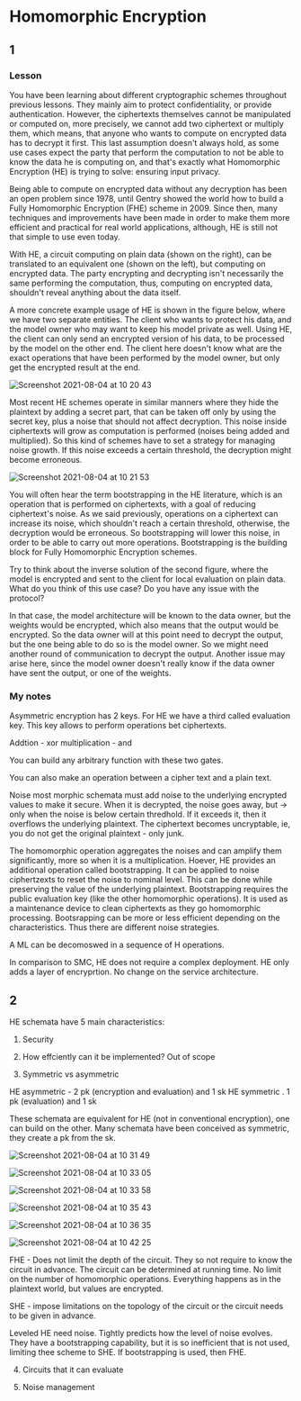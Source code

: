 # Homomorphic Encryption

## 1

### Lesson

You have been learning about different cryptographic schemes throughout previous lessons. They mainly aim to protect confidentiality, or provide authentication. However, the ciphertexts themselves cannot be manipulated or computed on, more precisely, we cannot add two ciphertext or multiply them, which means, that anyone who wants to compute on encrypted data has to decrypt it first. This last assumption doesn't always hold, as some use cases expect the party that perform the computation to not be able to know the data he is computing on, and that's exactly what Homomorphic Encryption (HE) is trying to solve: ensuring input privacy.

Being able to compute on encrypted data without any decryption has been an open problem since 1978, until Gentry showed the world how to build a Fully Homomorphic Encryption (FHE) scheme in 2009. Since then, many techniques and improvements have been made in order to make them more efficient and practical for real world applications, although, HE is still not that simple to use even today.

With HE, a circuit computing on plain data (shown on the right), can be translated to an equivalent one (shown on the left), but computing on encrypted data. The party encrypting and decrypting isn't necessarily the same performing the computation, thus, computing on encrypted data, shouldn't reveal anything about the data itself.

A more concrete example usage of HE is shown in the figure below, where we have two separate entities. The client who wants to protect his data, and the model owner who may want to keep his model private as well. Using HE, the client can only send an encrypted version of his data, to be processed by the model on the other end. The client here doesn't know what are the exact operations that have been performed by the model owner, but only get the encrypted result at the end.

![Screenshot 2021-08-04 at 10 20 43](https://user-images.githubusercontent.com/57599753/128147443-70584005-048b-4f58-b3d4-1614d3f43214.png)

Most recent HE schemes operate in similar manners where they hide the plaintext by adding a secret part, that can be taken off only by using the secret key, plus a noise that should not affect decryption. This noise inside ciphertexts will grow as computation is performed (noises being added and multiplied). So this kind of schemes have to set a strategy for managing noise growth. If this noise exceeds a certain threshold, the decryption might become erroneous.

![Screenshot 2021-08-04 at 10 21 53](https://user-images.githubusercontent.com/57599753/128147626-cff3ac7a-3f5d-4458-b7f5-e868673627e0.png)

You will often hear the term bootstrapping in the HE literature, which is an operation that is performed on ciphertexts, with a goal of reducing ciphertext's noise. As we said previously, operations on a ciphertext can increase its noise, which shouldn't reach a certain threshold, otherwise, the decryption would be erroneous. So bootstrapping will lower this noise, in order to be able to carry out more operations. Bootstrapping is the building block for Fully Homomorphic Encryption schemes.

Try to think about the inverse solution of the second figure, where the model is encrypted and sent to the client for local evaluation on plain data. What do you think of this use case? Do you have any issue with the protocol?

In that case, the model architecture will be known to the data owner, but the weights would be encrypted, which also means that the output would be encrypted. So the data owner will at this point need to decrypt the output, but the one being able to do so is the model owner. So we might need another round of communication to decrypt the output. Another issue may arise here, since the model owner doesn't really know if the data owner have sent the output, or one of the weights.

### My notes

Asymmetric encryption has 2 keys. For HE we have a third called evaluation key. 
This key allows to perform operations bet ciphertexts.

Addtion - xor
multiplication - and

You can build any arbitrary function with these two gates.

You can also make an operation between a cipher text and a plain text.

Noise
most morphic schemata must add noise to the underlying encrypted values to make it secure.
When it is decrypted, the noise goes away, but -> only when the noise is below certain thredhold. If it exceeds it, then it overflows the underlying plaintext. The ciphertext becomes uncryptable, ie, you do not get the original plaintext - only junk.

The homomorphic operation aggregates the noises and can amplify them significantly, more so when it is a multiplication.
Hoever, HE provides an additional operation called bootstrapping. It can be applied to noise ciphertzexts to reset the noise to nominal level. This can be done while preserving the value of the underlying plaintext. Bootstrapping requires the public evaluation key (like the other homomorphic operations). It is used as a maintenance device to clean ciphertexts as they go homomorphic processing. Bootsrapping can be more or less efficient depending on the characteristics.
Thus there are different noise strategies.

A ML can be decomoswed in a sequence of H operations.

In comparison to SMC, HE does not require a complex deployment. HE only adds a layer of encryprtion. No change on the service architecture.

## 2

HE schemata have 5 main characteristics:

1. Security
2. How effciently can it be implemented?
Out of scope

3. Symmetric vs asymmetric

HE asymmetric - 2 pk (encryption and evaluation) and 1 sk
HE symmetric . 1 pk (evaluation) and 1 sk

These schemata are equivalent for HE (not in conventional encryption), one can build on the other. Many schemata have been conceived as symmetric, they create a pk from the sk.

![Screenshot 2021-08-04 at 10 31 49](https://user-images.githubusercontent.com/57599753/128149175-66370feb-54f1-4381-8319-ce44585ecb77.png)

![Screenshot 2021-08-04 at 10 33 05](https://user-images.githubusercontent.com/57599753/128149346-0824e34f-3bfd-47d6-ac4f-8e84c3ee6e57.png)

![Screenshot 2021-08-04 at 10 33 58](https://user-images.githubusercontent.com/57599753/128149470-8be3061d-af5d-4c7a-a447-da95563a2e96.png)

![Screenshot 2021-08-04 at 10 35 43](https://user-images.githubusercontent.com/57599753/128149741-86f65c08-d306-4960-92fb-93f2f9446bd6.png)

![Screenshot 2021-08-04 at 10 36 35](https://user-images.githubusercontent.com/57599753/128149873-f3ab2dc0-1fdd-4cf0-9583-eb0a7b0c61a9.png)

![Screenshot 2021-08-04 at 10 42 25](https://user-images.githubusercontent.com/57599753/128150687-8177c609-1ca7-47ac-9fa0-63293ff3ddf3.png)

FHE - Does not limit the depth of the circuit. They so not require to know the circuit in advance. The circuit can be determined at running time. No limit on the number of homomorphic operations. Everything happens as in the plaintext world, but values are encrypted.

SHE - impose limitations on the topology of the circuit or the circuit needs to be given in advance. 

Leveled HE need noise. Tightly predicts how the level of noise evolves. They have a bootstrapping capability, but it is so inefficient that is not used, limiting thee scheme to SHE. If bootstrapping is used, then FHE.



4. Circuits that it can evaluate


5. Noise management








